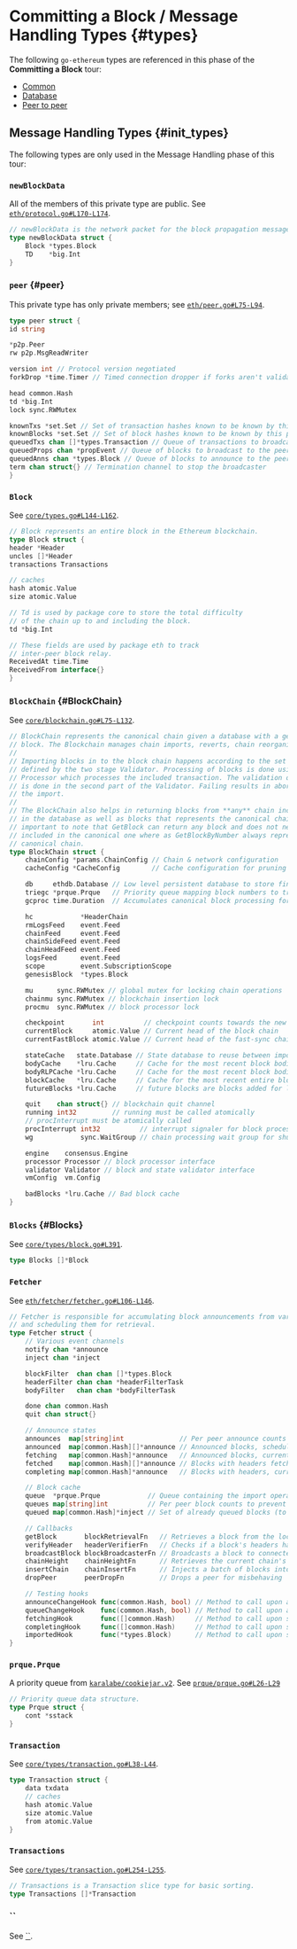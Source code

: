 # Committing a Block / Message Handling Types {#types}
The following `go-ethereum` types are referenced in this phase of the **Committing a Block** tour:

 * [Common](/Types/common.md)
 * [Database](/Types/database.md)
 * [Peer to peer](/Types/p2p.md)

## Message Handling Types {#init_types}
The following types are only used in the Message Handling phase of this tour:

### `newBlockData`
All of the members of this private type are public. See [`eth/protocol.go#L170-L174`](https://github.com/ethereum/go-ethereum/blob/master/eth/protocol.go#L170-L174).
```go
// newBlockData is the network packet for the block propagation message.
type newBlockData struct {
	Block *types.Block
	TD    *big.Int
}
```

### `peer` {#peer}
This private type has only private members; see [`eth/peer.go#L75-L94`](https://github.com/ethereum/go-ethereum/blob/master/eth/peer.go#L75-L94).

```go
type peer struct {
id string

*p2p.Peer
rw p2p.MsgReadWriter

version int // Protocol version negotiated
forkDrop *time.Timer // Timed connection dropper if forks aren't validated in time

head common.Hash
td *big.Int
lock sync.RWMutex

knownTxs *set.Set // Set of transaction hashes known to be known by this peer
knownBlocks *set.Set // Set of block hashes known to be known by this peer
queuedTxs chan []*types.Transaction // Queue of transactions to broadcast to the peer
queuedProps chan *propEvent // Queue of blocks to broadcast to the peer
queuedAnns chan *types.Block // Queue of blocks to announce to the peer
term chan struct{} // Termination channel to stop the broadcaster
}
```

### `Block `
See [`core/types.go#L144-L162`](https://github.com/ethereum/go-ethereum/blob/master/core/types/block.go#L144-L162).

```go
// Block represents an entire block in the Ethereum blockchain.
type Block struct {
header *Header
uncles []*Header
transactions Transactions

// caches
hash atomic.Value
size atomic.Value

// Td is used by package core to store the total difficulty
// of the chain up to and including the block.
td *big.Int

// These fields are used by package eth to track
// inter-peer block relay.
ReceivedAt time.Time
ReceivedFrom interface{}
}
```

### `BlockChain` {#BlockChain}
See [`core/blockchain.go#L75-L132`](https://github.com/ethereum/go-ethereum/blob/master/core/blockchain.go#L75-L132).

```go
// BlockChain represents the canonical chain given a database with a genesis
// block. The Blockchain manages chain imports, reverts, chain reorganisations.
//
// Importing blocks in to the block chain happens according to the set of rules
// defined by the two stage Validator. Processing of blocks is done using the
// Processor which processes the included transaction. The validation of the state
// is done in the second part of the Validator. Failing results in aborting of
// the import.
//
// The BlockChain also helps in returning blocks from **any** chain included
// in the database as well as blocks that represents the canonical chain. It's
// important to note that GetBlock can return any block and does not need to be
// included in the canonical one where as GetBlockByNumber always represents the
// canonical chain.
type BlockChain struct {
    chainConfig *params.ChainConfig // Chain & network configuration
    cacheConfig *CacheConfig        // Cache configuration for pruning

    db     ethdb.Database // Low level persistent database to store final content in
    triegc *prque.Prque   // Priority queue mapping block numbers to tries to gc
    gcproc time.Duration  // Accumulates canonical block processing for trie dumping

    hc            *HeaderChain
    rmLogsFeed    event.Feed
    chainFeed     event.Feed
    chainSideFeed event.Feed
    chainHeadFeed event.Feed
    logsFeed      event.Feed
    scope         event.SubscriptionScope
    genesisBlock  *types.Block

    mu      sync.RWMutex // global mutex for locking chain operations
    chainmu sync.RWMutex // blockchain insertion lock
    procmu  sync.RWMutex // block processor lock

    checkpoint       int          // checkpoint counts towards the new checkpoint
    currentBlock     atomic.Value // Current head of the block chain
    currentFastBlock atomic.Value // Current head of the fast-sync chain (may be above the block chain!)

    stateCache   state.Database // State database to reuse between imports (contains state cache)
    bodyCache    *lru.Cache     // Cache for the most recent block bodies
    bodyRLPCache *lru.Cache     // Cache for the most recent block bodies in RLP encoded format
    blockCache   *lru.Cache     // Cache for the most recent entire blocks
    futureBlocks *lru.Cache     // future blocks are blocks added for later processing

    quit    chan struct{} // blockchain quit channel
    running int32         // running must be called atomically
    // procInterrupt must be atomically called
    procInterrupt int32          // interrupt signaler for block processing
    wg            sync.WaitGroup // chain processing wait group for shutting down

    engine    consensus.Engine
    processor Processor // block processor interface
    validator Validator // block and state validator interface
    vmConfig  vm.Config

    badBlocks *lru.Cache // Bad block cache
}
```

### `Blocks` {#Blocks}
See [`core/types/block.go#L391`](https://github.com/ethereum/go-ethereum/blob/master/core/types/block.go#L391).

```go
type Blocks []*Block
```

### `Fetcher`
See [`eth/fetcher/fetcher.go#L106-L146`](https://github.com/ethereum/go-ethereum/blob/master/eth/fetcher/fetcher.go#L106-L146).

```go
// Fetcher is responsible for accumulating block announcements from various peers
// and scheduling them for retrieval.
type Fetcher struct {
    // Various event channels
    notify chan *announce
    inject chan *inject

    blockFilter  chan chan []*types.Block
    headerFilter chan chan *headerFilterTask
    bodyFilter   chan chan *bodyFilterTask

    done chan common.Hash
    quit chan struct{}

    // Announce states
    announces  map[string]int              // Per peer announce counts to prevent memory exhaustion
    announced  map[common.Hash][]*announce // Announced blocks, scheduled for fetching
    fetching   map[common.Hash]*announce   // Announced blocks, currently fetching
    fetched    map[common.Hash][]*announce // Blocks with headers fetched, scheduled for body retrieval
    completing map[common.Hash]*announce   // Blocks with headers, currently body-completing

    // Block cache
    queue  *prque.Prque            // Queue containing the import operations (block number sorted)
    queues map[string]int          // Per peer block counts to prevent memory exhaustion
    queued map[common.Hash]*inject // Set of already queued blocks (to dedupe imports)

    // Callbacks
    getBlock       blockRetrievalFn   // Retrieves a block from the local chain
    verifyHeader   headerVerifierFn   // Checks if a block's headers have a valid proof of work
    broadcastBlock blockBroadcasterFn // Broadcasts a block to connected peers
    chainHeight    chainHeightFn      // Retrieves the current chain's height
    insertChain    chainInsertFn      // Injects a batch of blocks into the chain
    dropPeer       peerDropFn         // Drops a peer for misbehaving

    // Testing hooks
    announceChangeHook func(common.Hash, bool) // Method to call upon adding or deleting a hash from the announce list
    queueChangeHook    func(common.Hash, bool) // Method to call upon adding or deleting a block from the import queue
    fetchingHook       func([]common.Hash)     // Method to call upon starting a block (eth/61) or header (eth/62) fetch
    completingHook     func([]common.Hash)     // Method to call upon starting a block body fetch (eth/62)
    importedHook       func(*types.Block)      // Method to call upon successful block import (both eth/61 and eth/62)
}
```

### `prque.Prque`
A priority queue from [`karalabe/cookiejar.v2`](gopkg.in/karalabe/cookiejar.v2). See [`prque/prque.go#L26-L29`](https://github.com/karalabe/cookiejar/blob/master/collections/prque/prque.go#L26-L29)

```go
// Priority queue data structure.
type Prque struct {
    cont *sstack
}
```

### `Transaction`
See [`core/types/transaction.go#L38-L44`](https://github.com/ethereum/go-ethereum/blob/master/core/types/transaction.go#L38-L44).

```go
type Transaction struct {
    data txdata
    // caches
    hash atomic.Value
    size atomic.Value
    from atomic.Value
}
```

### `Transactions`
See [`core/types/transaction.go#L254-L255`](https://github.com/ethereum/go-ethereum/blob/master/core/types/transaction.go#L254-L255).

```go
// Transactions is a Transaction slice type for basic sorting.
type Transactions []*Transaction
```

### ``
See [``]().

```go
```
